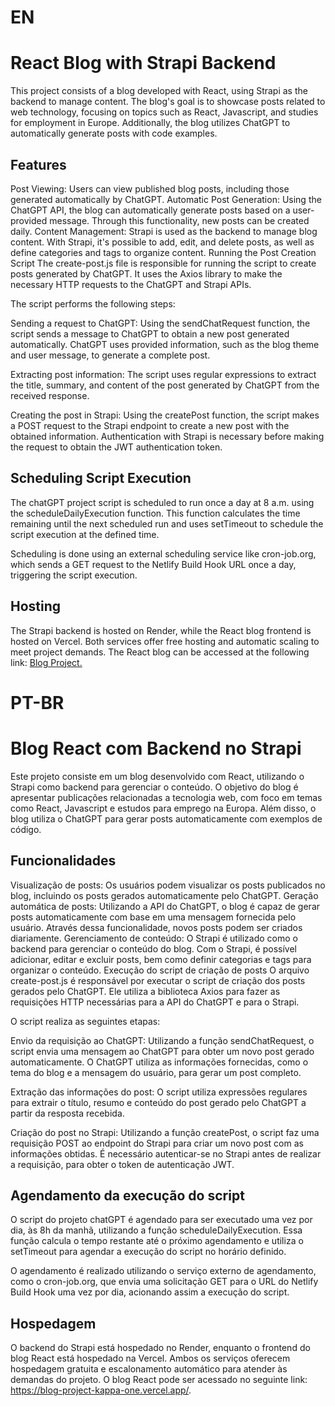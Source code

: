 # EN 
# React Blog with Strapi Backend
This project consists of a blog developed with React, using Strapi as the backend to manage content. The blog's goal is to showcase posts related to web technology, focusing on topics such as React, Javascript, and studies for employment in Europe. Additionally, the blog utilizes ChatGPT to automatically generate posts with code examples.

## Features
Post Viewing: Users can view published blog posts, including those generated automatically by ChatGPT.
Automatic Post Generation: Using the ChatGPT API, the blog can automatically generate posts based on a user-provided message. Through this functionality, new posts can be created daily.
Content Management: Strapi is used as the backend to manage blog content. With Strapi, it's possible to add, edit, and delete posts, as well as define categories and tags to organize content.
Running the Post Creation Script
The create-post.js file is responsible for running the script to create posts generated by ChatGPT. It uses the Axios library to make the necessary HTTP requests to the ChatGPT and Strapi APIs.

The script performs the following steps:

Sending a request to ChatGPT: Using the sendChatRequest function, the script sends a message to ChatGPT to obtain a new post generated automatically. ChatGPT uses provided information, such as the blog theme and user message, to generate a complete post.

Extracting post information: The script uses regular expressions to extract the title, summary, and content of the post generated by ChatGPT from the received response.

Creating the post in Strapi: Using the createPost function, the script makes a POST request to the Strapi endpoint to create a new post with the obtained information. Authentication with Strapi is necessary before making the request to obtain the JWT authentication token.

## Scheduling Script Execution
The chatGPT project script is scheduled to run once a day at 8 a.m. using the scheduleDailyExecution function. This function calculates the time remaining until the next scheduled run and uses setTimeout to schedule the script execution at the defined time.

Scheduling is done using an external scheduling service like cron-job.org, which sends a GET request to the Netlify Build Hook URL once a day, triggering the script execution.

## Hosting
The Strapi backend is hosted on Render, while the React blog frontend is hosted on Vercel. Both services offer free hosting and automatic scaling to meet project demands. The React blog can be accessed at the following link: [Blog Project.](https://blog-project-kappa-one.vercel.app/.)

# PT-BR
# Blog React com Backend no Strapi
Este projeto consiste em um blog desenvolvido com React, utilizando o Strapi como backend para gerenciar o conteúdo. O objetivo do blog é apresentar publicações relacionadas a tecnologia web, com foco em temas como React, Javascript e estudos para emprego na Europa. Além disso, o blog utiliza o ChatGPT para gerar posts automaticamente com exemplos de código.

## Funcionalidades
Visualização de posts: Os usuários podem visualizar os posts publicados no blog, incluindo os posts gerados automaticamente pelo ChatGPT.
Geração automática de posts: Utilizando a API do ChatGPT, o blog é capaz de gerar posts automaticamente com base em uma mensagem fornecida pelo usuário. Através dessa funcionalidade, novos posts podem ser criados diariamente.
Gerenciamento de conteúdo: O Strapi é utilizado como o backend para gerenciar o conteúdo do blog. Com o Strapi, é possível adicionar, editar e excluir posts, bem como definir categorias e tags para organizar o conteúdo.
Execução do script de criação de posts
O arquivo create-post.js é responsável por executar o script de criação dos posts gerados pelo ChatGPT. Ele utiliza a biblioteca Axios para fazer as requisições HTTP necessárias para a API do ChatGPT e para o Strapi.

O script realiza as seguintes etapas:

Envio da requisição ao ChatGPT: Utilizando a função sendChatRequest, o script envia uma mensagem ao ChatGPT para obter um novo post gerado automaticamente. O ChatGPT utiliza as informações fornecidas, como o tema do blog e a mensagem do usuário, para gerar um post completo.

Extração das informações do post: O script utiliza expressões regulares para extrair o título, resumo e conteúdo do post gerado pelo ChatGPT a partir da resposta recebida.

Criação do post no Strapi: Utilizando a função createPost, o script faz uma requisição POST ao endpoint do Strapi para criar um novo post com as informações obtidas. É necessário autenticar-se no Strapi antes de realizar a requisição, para obter o token de autenticação JWT.

## Agendamento da execução do script
O script do projeto chatGPT é agendado para ser executado uma vez por dia, às 8h da manhã, utilizando a função scheduleDailyExecution. Essa função calcula o tempo restante até o próximo agendamento e utiliza o setTimeout para agendar a execução do script no horário definido.

O agendamento é realizado utilizando o serviço externo de agendamento, como o cron-job.org, que envia uma solicitação GET para o URL do Netlify Build Hook uma vez por dia, acionando assim a execução do script.

## Hospedagem
O backend do Strapi está hospedado no Render, enquanto o frontend do blog React está hospedado na Vercel. Ambos os serviços oferecem hospedagem gratuita e escalonamento automático para atender às demandas do projeto. O blog React pode ser acessado no seguinte link: https://blog-project-kappa-one.vercel.app/.
